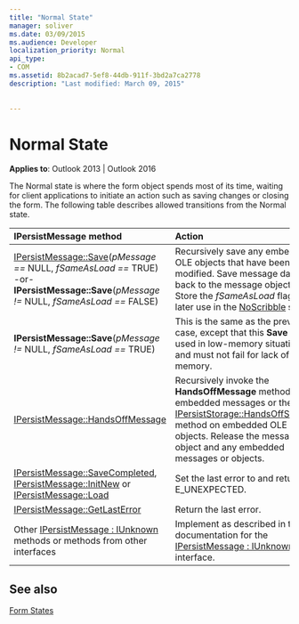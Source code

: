 ```yaml
---
title: "Normal State"
manager: soliver
ms.date: 03/09/2015
ms.audience: Developer
localization_priority: Normal
api_type:
- COM
ms.assetid: 8b2acad7-5ef8-44db-911f-3bd2a7ca2778
description: "Last modified: March 09, 2015"
 
 
---
```


# Normal State

  
  
**Applies to**: Outlook 2013 | Outlook 2016 
  
The Normal state is where the form object spends most of its time, waiting for client applications to initiate an action such as saving changes or closing the form. The following table describes allowed transitions from the Normal state.
  
|**IPersistMessage method**|**Action**|**New state**|
|:-----|:-----|:-----|
|[IPersistMessage::Save](ipersistmessage-save.md)(_pMessage ==_ NULL,  _fSameAsLoad ==_ TRUE)  <br/> -or-  <br/> **IPersistMessage::Save**(_pMessage !=_ NULL,  _fSameAsLoad ==_ FALSE)  <br/> |Recursively save any embedded OLE objects that have been modified. Save message data back to the message object. Store the  _fSameAsLoad_ flag for later use in the [NoScribble](noscribble-state.md) state.  <br/> |NoScribble  <br/> |
|**IPersistMessage::Save**(_pMessage !=_ NULL,  _fSameAsLoad ==_ TRUE)  <br/> |This is the same as the previous case, except that this **Save** call is used in low-memory situations and must not fail for lack of memory.  <br/> |NoScribble  <br/> |
|[IPersistMessage::HandsOffMessage](ipersistmessage-handsoffmessage.md) <br/> |Recursively invoke the **HandsOffMessage** method on embedded messages or the OLE [IPersistStorage::HandsOffStorage](https://msdn.microsoft.com/library/1e5ef26f-d8e7-4fa6-bfc4-19dace35314d%28Office.15%29.aspx) method on embedded OLE objects. Release the message object and any embedded messages or objects.  <br/> |[HandsOffFromNormal](handsofffromnormal-state.md) <br/> |
|[IPersistMessage::SaveCompleted](ipersistmessage-savecompleted.md), [IPersistMessage::InitNew](ipersistmessage-initnew.md) or [IPersistMessage::Load](ipersistmessage-load.md) <br/> |Set the last error to and return E_UNEXPECTED.  <br/> |Normal  <br/> |
|[IPersistMessage::GetLastError](ipersistmessage-getlasterror.md) <br/> |Return the last error.  <br/> |Normal  <br/> |
|Other [IPersistMessage : IUnknown](ipersistmessageiunknown.md) methods or methods from other interfaces  <br/> |Implement as described in the documentation for the [IPersistMessage : IUnknown](ipersistmessageiunknown.md) interface.  <br/> |Normal  <br/> |
   
## See also



[Form States](form-states.md)

